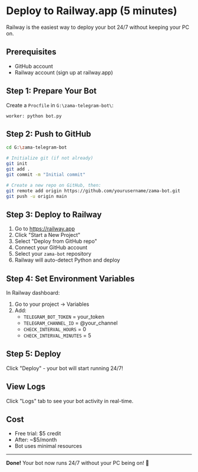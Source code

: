 # Deploy to Railway.app (5 minutes)

Railway is the easiest way to deploy your bot 24/7 without keeping your PC on.

## Prerequisites
- GitHub account
- Railway account (sign up at railway.app)

## Step 1: Prepare Your Bot

Create a `Procfile` in `G:\zama-telegram-bot\`:
```
worker: python bot.py
```

## Step 2: Push to GitHub

```bash
cd G:\zama-telegram-bot

# Initialize git (if not already)
git init
git add .
git commit -m "Initial commit"

# Create a new repo on GitHub, then:
git remote add origin https://github.com/yourusername/zama-bot.git
git push -u origin main
```

## Step 3: Deploy to Railway

1. Go to https://railway.app
2. Click "Start a New Project"
3. Select "Deploy from GitHub repo"
4. Connect your GitHub account
5. Select your `zama-bot` repository
6. Railway will auto-detect Python and deploy

## Step 4: Set Environment Variables

In Railway dashboard:
1. Go to your project → Variables
2. Add:
   - `TELEGRAM_BOT_TOKEN` = your_token
   - `TELEGRAM_CHANNEL_ID` = @your_channel
   - `CHECK_INTERVAL_HOURS` = 0
   - `CHECK_INTERVAL_MINUTES` = 5

## Step 5: Deploy

Click "Deploy" - your bot will start running 24/7!

## View Logs

Click "Logs" tab to see your bot activity in real-time.

## Cost

- Free trial: $5 credit
- After: ~$5/month
- Bot uses minimal resources

---

**Done!** Your bot now runs 24/7 without your PC being on! 🚀

